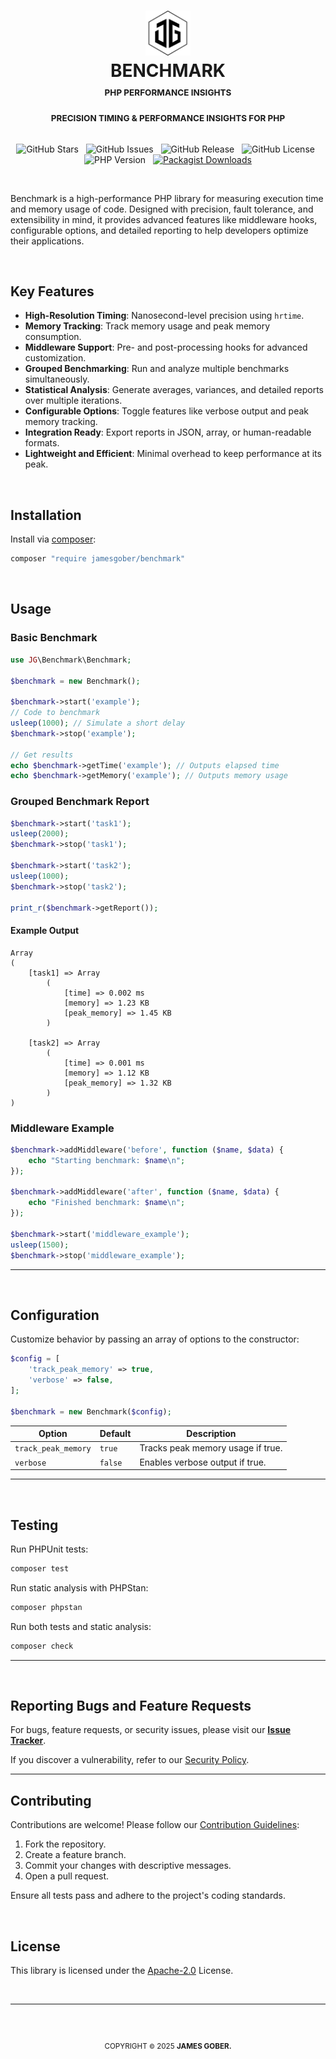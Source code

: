 <h1 id="top" align="center">
    <picture>
        <source media="(prefers-color-scheme: dark)" srcset="./docs/media/jamesgober-logo-dark.png">
        <img width="72" height="72" alt="Official brand mark and logo of James Gober. Image shows JG stylish initials encased in a hexagon outline." src="./docs/media/jamesgober-logo.png">
    </picture>
    <br>
    <b>BENCHMARK</b>
    <br>
    <sup>
        <small><small><small>
        PHP PERFORMANCE INSIGHTS<br>
        PRECISION TIMING &amp; PERFORMANCE INSIGHTS FOR PHP
        </small></small></small>
    </sup>
    <br>
</h1>



<div align="center">
    <img src="https://img.shields.io/github/stars/jamesgober/Benchmark?style=flat" alt="GitHub Stars"> &nbsp; 
    <img src="https://img.shields.io/github/issues/jamesgober/Benchmark?style=flat" alt="GitHub Issues"> &nbsp;  
    <img src="https://img.shields.io/github/v/release/jamesgober/Benchmark?display_name=tag&style=flat" alt="GitHub Release"> &nbsp; 
    <img src="https://img.shields.io/github/license/jamesgober/Benchmark?style=flat" alt="GitHub License"> &nbsp;
    <img src="https://img.shields.io/badge/PHP-8.2-blue?style=flat" alt="PHP Version"> &nbsp;
    <a href="https://packagist.org/packages/jamesgober/Benchmark" target="_blank">
        <img alt="Packagist Downloads" src="https://img.shields.io/packagist/dt/jamesgober/Benchmark?style=flat&color=%23f26f1a">
    </a>
</div>

&nbsp;

Benchmark is a high-performance PHP library for measuring execution time and memory usage of code. Designed with precision, fault tolerance, and extensibility in mind, it provides advanced features like middleware hooks, configurable options, and detailed reporting to help developers optimize their applications.

&nbsp;

## Key Features
- **High-Resolution Timing**: Nanosecond-level precision using `hrtime`.
- **Memory Tracking**: Track memory usage and peak memory consumption.
- **Middleware Support**: Pre- and post-processing hooks for advanced customization.
- **Grouped Benchmarking**: Run and analyze multiple benchmarks simultaneously.
- **Statistical Analysis**: Generate averages, variances, and detailed reports over multiple iterations.
- **Configurable Options**: Toggle features like verbose output and peak memory tracking.
- **Integration Ready**: Export reports in JSON, array, or human-readable formats.
- **Lightweight and Efficient**: Minimal overhead to keep performance at its peak.

&nbsp;


## Installation

Install via [composer](https://getcomposer.org/download/):

```sh
composer "require jamesgober/benchmark"
```


&nbsp;

## Usage

### Basic Benchmark

```php
use JG\Benchmark\Benchmark;

$benchmark = new Benchmark();

$benchmark->start('example');
// Code to benchmark
usleep(1000); // Simulate a short delay
$benchmark->stop('example');

// Get results
echo $benchmark->getTime('example'); // Outputs elapsed time
echo $benchmark->getMemory('example'); // Outputs memory usage
```

### Grouped Benchmark Report

```php
$benchmark->start('task1');
usleep(2000);
$benchmark->stop('task1');

$benchmark->start('task2');
usleep(1000);
$benchmark->stop('task2');

print_r($benchmark->getReport());
```

#### Example Output

```
Array
(
    [task1] => Array
        (
            [time] => 0.002 ms
            [memory] => 1.23 KB
            [peak_memory] => 1.45 KB
        )

    [task2] => Array
        (
            [time] => 0.001 ms
            [memory] => 1.12 KB
            [peak_memory] => 1.32 KB
        )
)
```

### Middleware Example

```php
$benchmark->addMiddleware('before', function ($name, $data) {
    echo "Starting benchmark: $name\n";
});

$benchmark->addMiddleware('after', function ($name, $data) {
    echo "Finished benchmark: $name\n";
});

$benchmark->start('middleware_example');
usleep(1500);
$benchmark->stop('middleware_example');
```

---

&nbsp;

## Configuration

Customize behavior by passing an array of options to the constructor:

```php
$config = [
    'track_peak_memory' => true,
    'verbose' => false,
];

$benchmark = new Benchmark($config);
```

| Option              | Default | Description                        |
|---------------------|---------|------------------------------------|
| `track_peak_memory` | `true`  | Tracks peak memory usage if true.  |
| `verbose`           | `false` | Enables verbose output if true.    |

---

&nbsp;

## Testing

Run PHPUnit tests:

```bash
composer test
```

Run static analysis with PHPStan:

```bash
composer phpstan
```

Run both tests and static analysis:

```bash
composer check
```
---

&nbsp;

## Reporting Bugs and Feature Requests

For bugs, feature requests, or security issues, please visit our **[Issue Tracker](https://github.com/jamesgober/Benchmark/issues)**.

If you discover a vulnerability, refer to our [Security Policy](.github/SECURITY.md).

---

## Contributing

Contributions are welcome! Please follow our [Contribution Guidelines](.github/CONTRIBUTING.md):

1. Fork the repository.
2. Create a feature branch.
3. Commit your changes with descriptive messages.
4. Open a pull request.

Ensure all tests pass and adhere to the project's coding standards.

&nbsp;

## License
This library is licensed under the [Apache-2.0](LICENSE) License.


&nbsp;

---

&nbsp;

<!--
####################################################
COPYRIGHT
####################################################-->
<div align="center">
    <h2></h2>
    <sup>
        COPYRIGHT <small>&copy;</small> 2025 <strong>JAMES GOBER.</strong>
    </sup>
</div>

&nbsp;


<!--
####################################################
LINKS
####################################################-->
[Contribution Guidelines]: .github/CONTRIBUTING.md
[CONTRIBUTING]:            .github/CONTRIBUTING.md
[CODE OF CONDUCT]:         .github/CODE_OF_CONDUCT.md
[REPORT SECURITY ISSUES]:  .github/SECURITY.md
[SECURITY POLICY]:         .github/SECURITY.md
[SECURITY]:                .github/SECURITY.md